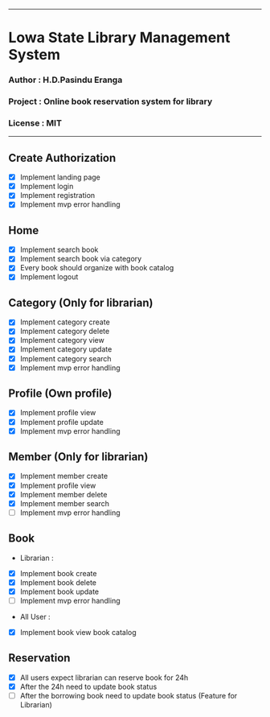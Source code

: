  ---
 # Lowa State Library Management System

 ### Author : H.D.Pasindu Eranga
 ### Project : Online book reservation system for library
 ### License : MIT 
---
  ## Create Authorization
  * [x]  Implement landing page
  * [x]  Implement login
  * [x]  Implement registration
  * [x]  Implement mvp error handling

  ## Home
  * [x] Implement search book
  * [x] Implement search book via category
  * [x] Every book should organize with book catalog
  * [x] Implement logout

  ## Category (Only for librarian)
  * [x] Implement category create
  * [x] Implement category delete
  * [x] Implement category view
  * [x] Implement category update
  * [x] Implement category search
  * [x] Implement mvp error handling

  ## Profile (Own profile)
  * [x] Implement profile view
  * [x] Implement profile update
  * [x] Implement mvp error handling

  ## Member (Only for librarian)
  * [x] Implement member create
  * [x] Implement profile view
  * [x] Implement member delete
  * [x] Implement member search
  * [ ] Implement mvp error handling

  ## Book
  
  * Librarian :
  
  * [x] Implement book create
  * [x] Implement book delete
  * [x] Implement book update
  * [ ] Implement mvp error handling

  * All User : 

  * [x] Implement book view book catalog

  ## Reservation
  * [x] All users expect librarian can reserve book for 24h
  * [x] After the 24h need to update book status
  * [ ] After the borrowing book need to update book status (Feature for Librarian)
